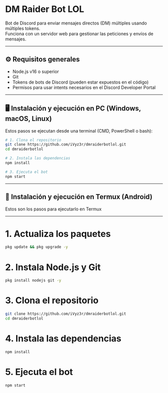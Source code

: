 # DM Raider Bot LOL

Bot de Discord para enviar mensajes directos (DM) múltiples usando múltiples tokens.  
Funciona con un servidor web para gestionar las peticiones y envíos de mensajes.

---

## ⚙️ Requisitos generales

- Node.js v16 o superior  
- Git  
- Tokens de bots de Discord (pueden estar expuestos en el código)  
- Permisos para usar intents necesarios en el Discord Developer Portal  

---

## 🖥️ Instalación y ejecución en PC (Windows, macOS, Linux)

Estos pasos se ejecutan desde una terminal (CMD, PowerShell o bash):

```bash
# 1. Clona el repositorio
git clone https://github.com/iVyz3r/dmraiderbotlol.git
cd dmraiderbotlol

# 2. Instala las dependencias
npm install

# 3. Ejecuta el bot
npm start
```

---

## 📱 Instalación y ejecución en Termux (Android)

Estos son los pasos para ejecutarlo en Termux

---

# 1. Actualiza los paquetes
```bash
pkg update && pkg upgrade -y
```

# 2. Instala Node.js y Git
```bash
pkg install nodejs git -y
```
# 3. Clona el repositorio
```bash
git clone https://github.com/iVyz3r/dmraiderbotlol.git
cd dmraiderbotlol
```
# 4. Instala las dependencias
```bash
npm install
```
# 5. Ejecuta el bot
```bash
npm start
```
